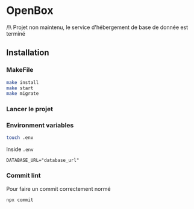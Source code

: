 # OpenBox

/!\ Projet non maintenu, le service d'hébergement de base de donnée est terminé

## Installation

### MakeFile

```bash
make install
make start
make migrate
```

### Lancer le projet

### Environment variables

```bash
touch .env
```

Inside `.env`

```.env
DATABASE_URL="database_url"
```

### Commit lint

Pour faire un commit correctement normé

```bash
npx commit
```
